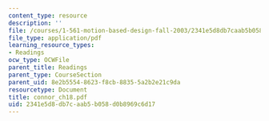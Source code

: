 ```yaml
---
content_type: resource
description: ''
file: /courses/1-561-motion-based-design-fall-2003/2341e5d8db7caab5b058d0b8969c6d17_connor_ch18.pdf
file_type: application/pdf
learning_resource_types:
- Readings
ocw_type: OCWFile
parent_title: Readings
parent_type: CourseSection
parent_uid: 8e2b5554-8623-f8cb-8835-5a2b2e21c9da
resourcetype: Document
title: connor_ch18.pdf
uid: 2341e5d8-db7c-aab5-b058-d0b8969c6d17
---
```

